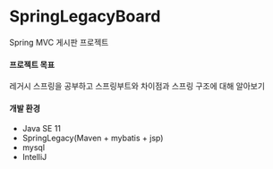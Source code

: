 # SpringLegacyBoard
Spring MVC 게시판 프로젝트

#### 프로젝트 목표
레거시 스프링을 공부하고 스프링부트와 차이점과 스프링 구조에 대해 알아보기

#### 개발 환경
- Java SE 11
- SpringLegacy(Maven + mybatis + jsp)  
- mysql
- IntelliJ
